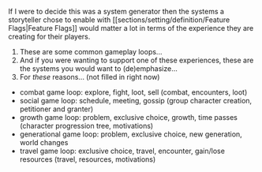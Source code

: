 If I were to decide this was a system generator then the systems a storyteller chose to enable with [[sections/setting/definition/Feature Flags|Feature Flags]] would matter a lot in terms of the experience they are creating for their players. 

1. These are some common gameplay loops...
2. And if you were wanting to support one of these experiences, these are the systems you would want to (de)emphasize...
3. For *these* reasons... (not filled in right now)

- combat game loop: explore, fight, loot, sell (combat, encounters, loot)
- social game loop: schedule, meeting, gossip (group character creation, petitioner and granter)
- growth game loop: problem, exclusive choice, growth, time passes (character progression tree, motivations)
- generational game loop: problem, exclusive choice, new generation, world changes
- travel game loop: exclusive choice, travel, encounter, gain/lose resources (travel, resources, motivations)

